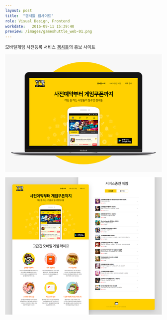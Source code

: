 ```yaml
---
layout: post
title:  "겜셔틀 웹사이트"
role: Visual Design, Frontend
workdate:   2016-09-11 15:39:40
preview: /images/gameshuttle_web-01.png
---
```


모바일게임 사전등록 서비스 [겜셔틀](http://gameshuttle.kr)의 홍보 사이트

![Picture 1](/images/gameshuttle_web-01.png)

![Picture 2](/images/gameshuttle_web-02.png)